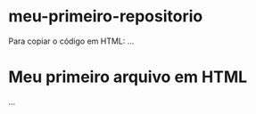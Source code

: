 # meu-primeiro-repositorio

Para copiar o código em HTML:
...
<html>
  <h1>Meu primeiro arquivo em HTML</h1>
</html>
...
